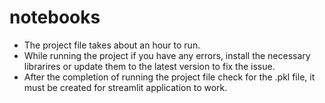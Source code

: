 # notebooks
- The project file takes about an hour to run.
- While running the project if you have any errors, install the necessary librarires or update them to the latest version to fix the issue.
- After the completion of running the project file check for the .pkl file, it must be created for streamlit application to work.
